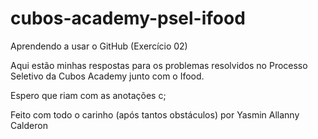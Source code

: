 # cubos-academy-psel-ifood
Aprendendo a usar o GitHub (Exercício 02)

Aqui estão minhas respostas para os problemas resolvidos no Processo Seletivo da Cubos Academy junto com o Ifood.

Espero que riam com as anotações c;

Feito com todo o carinho (após tantos obstáculos) por Yasmin Allanny Calderon